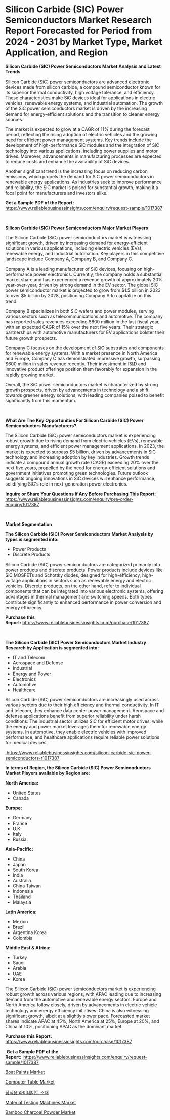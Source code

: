 <p><h1>Silicon Carbide (SIC) Power Semiconductors Market Research Report Forecasted for Period from 2024 -  2031 by Market Type, Market Application, and Region</h1></p><p><strong>Silicon Carbide (SIC) Power Semiconductors Market Analysis and Latest Trends</strong></p>
<p><p>Silicon Carbide (SiC) power semiconductors are advanced electronic devices made from silicon carbide, a compound semiconductor known for its superior thermal conductivity, high voltage tolerance, and efficiency. These characteristics make SiC devices ideal for applications in electric vehicles, renewable energy systems, and industrial automation. The growth of the SiC power semiconductors market is driven by the increasing demand for energy-efficient solutions and the transition to cleaner energy sources.</p><p>The market is expected to grow at a CAGR of 11% during the forecast period, reflecting the rising adoption of electric vehicles and the growing need for efficient power management systems. Key trends include the development of high-performance SiC modules and the integration of SiC technology into various applications, including power supplies and motor drives. Moreover, advancements in manufacturing processes are expected to reduce costs and enhance the availability of SiC devices.</p><p>Another significant trend is the increasing focus on reducing carbon emissions, which propels the demand for SiC power semiconductors in renewable energy applications. As industries seek to improve performance and reliability, the SiC market is poised for substantial growth, making it a focal point for manufacturers and investors alike.</p></p>
<p><strong>Get a Sample PDF of the Report:&nbsp;</strong> <a href="https://www.reliablebusinessinsights.com/enquiry/request-sample/1017387">https://www.reliablebusinessinsights.com/enquiry/request-sample/1017387</a></p>
<p>&nbsp;</p>
<p><strong>Silicon Carbide (SIC) Power Semiconductors Major Market Players</strong></p>
<p><p>The Silicon Carbide (SiC) power semiconductors market is witnessing significant growth, driven by increasing demand for energy-efficient solutions in various applications, including electric vehicles (EVs), renewable energy, and industrial automation. Key players in this competitive landscape include Company A, Company B, and Company C.</p><p>Company A is a leading manufacturer of SiC devices, focusing on high-performance power electronics. Currently, the company holds a substantial market share and has experienced a revenue growth of approximately 20% year-over-year, driven by strong demand in the EV sector. The global SiC power semiconductor market is projected to grow from $1.5 billion in 2023 to over $5 billion by 2028, positioning Company A to capitalize on this trend.</p><p>Company B specializes in both SiC wafers and power modules, serving various sectors such as telecommunications and automotive. The company has reported sales revenues exceeding $800 million in the last fiscal year, with an expected CAGR of 15% over the next five years. Their strategic partnerships with automotive manufacturers for EV applications bolster their future growth prospects.</p><p>Company C focuses on the development of SiC substrates and components for renewable energy systems. With a market presence in North America and Europe, Company C has demonstrated impressive growth, surpassing $600 million in sales revenue recently. Their investment in R&D and innovative product offerings position them favorably for expansion in the rapidly growing market.</p><p>Overall, the SiC power semiconductors market is characterized by strong growth prospects, driven by advancements in technology and a shift towards greener energy solutions, with leading companies poised to benefit significantly from this momentum.</p></p>
<p>&nbsp;</p>
<p><strong>What Are The Key Opportunities For Silicon Carbide (SIC) Power Semiconductors Manufacturers?</strong></p>
<p><p>The Silicon Carbide (SiC) power semiconductors market is experiencing robust growth due to rising demand from electric vehicles (EVs), renewable energy systems, and efficient power management applications. In 2023, the market is expected to surpass $5 billion, driven by advancements in SiC technology and increasing adoption by key industries. Growth trends indicate a compound annual growth rate (CAGR) exceeding 20% over the next five years, propelled by the need for energy-efficient solutions and government initiatives promoting green technologies. Future outlook suggests ongoing innovations in SiC devices will enhance performance, solidifying SiC's role in next-generation power electronics.</p></p>
<p><strong>Inquire or Share Your Questions If Any Before Purchasing This Report:</strong> <a href="https://www.reliablebusinessinsights.com/enquiry/pre-order-enquiry/1017387">https://www.reliablebusinessinsights.com/enquiry/pre-order-enquiry/1017387</a></p>
<p>&nbsp;</p>
<p><strong>Market Segmentation</strong></p>
<p><strong>The Silicon Carbide (SIC) Power Semiconductors Market Analysis by types is segmented into:</strong></p>
<p><ul><li>Power Products</li><li>Discrete Products</li></ul></p>
<p><p>Silicon Carbide (SiC) power semiconductors are categorized primarily into power products and discrete products. Power products include devices like SiC MOSFETs and Schottky diodes, designed for high-efficiency, high-voltage applications in sectors such as renewable energy and electric vehicles. Discrete products, on the other hand, refer to individual components that can be integrated into various electronic systems, offering advantages in thermal management and switching speeds. Both types contribute significantly to enhanced performance in power conversion and energy efficiency.</p></p>
<p><strong>Purchase this Report:&nbsp;</strong><a href="https://www.reliablebusinessinsights.com/purchase/1017387">https://www.reliablebusinessinsights.com/purchase/1017387</a></p>
<p>&nbsp;</p>
<p><strong>The Silicon Carbide (SIC) Power Semiconductors Market Industry Research by Application is segmented into:</strong></p>
<p><ul><li>IT and Telecom</li><li>Aerospace and Defense</li><li>Industrial</li><li>Energy and Power</li><li>Electronics</li><li>Automotive</li><li>Healthcare</li></ul></p>
<p><p>Silicon Carbide (SiC) power semiconductors are increasingly used across various sectors due to their high efficiency and thermal conductivity. In IT and telecom, they enhance data center power management. Aerospace and defense applications benefit from superior reliability under harsh conditions. The industrial sector utilizes SiC for efficient motor drives, while the energy and power market leverages them for renewable energy systems. In automotive, they enable electric vehicles with improved performance, and healthcare applications require reliable power solutions for medical devices.</p></p>
<p><a href="https://www.reliablebusinessinsights.com/silicon-carbide-sic-power-semiconductors-r1017387">&nbsp;https://www.reliablebusinessinsights.com/silicon-carbide-sic-power-semiconductors-r1017387</a></p>
<p><strong>In terms of Region, the Silicon Carbide (SIC) Power Semiconductors Market Players available by Region are:</strong></p>
<p>
    <p> <strong> North America: </strong>
        <ul>
            <li>United States</li>
            <li>Canada</li>
        </ul>
        </p> 
    <p> <strong> Europe: </strong>
        <ul>
            <li>Germany</li>
            <li>France</li>
            <li>U.K.</li>
            <li>Italy</li>
            <li>Russia</li>
        </ul>
        </p> 
    <p> <strong> Asia-Pacific: </strong>
        <ul>
            <li>China</li>
            <li>Japan</li>
            <li>South Korea</li>
            <li>India</li>
            <li>Australia</li>
            <li>China Taiwan</li>
            <li>Indonesia</li>
            <li>Thailand</li>
            <li>Malaysia</li>
        </ul>
        </p> 
    <p> <strong> Latin America: </strong>
        <ul>
            <li>Mexico</li>
            <li>Brazil</li>
            <li>Argentina Korea</li>
            <li>Colombia</li>
        </ul>
        </p> 
    <p> <strong> Middle East & Africa: </strong>
        <ul>
            <li>Turkey</li>
            <li>Saudi</li>
            <li>Arabia</li>
            <li>UAE</li>
            <li>Korea</li>
        </ul>
    </p>
    </p>
<p><p>The Silicon Carbide (SiC) power semiconductors market is experiencing robust growth across various regions, with APAC leading due to increasing demand from the automotive and renewable energy sectors. Europe and North America follow closely, driven by advancements in electric vehicle technology and energy efficiency initiatives. China is also witnessing significant growth, albeit at a slightly slower pace. Forecasted market shares indicate APAC at 45%, North America at 25%, Europe at 20%, and China at 10%, positioning APAC as the dominant market.</p></p>
<p><strong>Purchase this Report: </strong><a href="https://www.reliablebusinessinsights.com/purchase/1017387">https://www.reliablebusinessinsights.com/purchase/1017387</a></p>
<p>&nbsp;<strong>Get a Sample PDF of the Report:&nbsp;&nbsp;</strong><a href="https://www.reliablebusinessinsights.com/enquiry/request-sample/1017387">https://www.reliablebusinessinsights.com/enquiry/request-sample/1017387</a></p>
<p><strong></strong></p>
<p><p><a href="https://issuu.com/reportprime-2/docs/boat-paints-market-size-2030.pptx_9ff17e70448aad">Boat Paints Market</a></p><p><a href="https://www.linkedin.com/pulse/computer-table-market-research-report-forecast-growth-2a05e?trackingId=u5OPwYpOT0WeTqq0xU%2BJag%3D%3D">Computer Table Market</a></p><p><a href="https://medium.com/@brittanyvon20231/%EC%84%B8%EA%B3%84-decorative-laminates-materials-market-%EC%9D%80-2024%EC%97%90%EC%84%9C-2031%EB%A1%9C-%EC%97%B0%ED%8F%89%EA%B7%A0-%EC%A6%9D%EA%B0%80%EC%9C%A8%EC%9D%84-%EB%B3%B4%EC%9D%BC-%EA%B2%83%EC%9C%BC%EB%A1%9C-%EC%98%88%EC%83%81%EB%90%A9%EB%8B%88%EB%8B%A4-161d07dc6053">장식용 라미네이트 소재</a></p><p><a href="https://medium.com/@shanypaucek/the-material-testing-machines-market-has-grown-significantly-as-a-result-of-several-important-6d95dd6eeb6e">Material Testing Machines Market</a></p><p><a href="https://issuu.com/reportprime-2/docs/bamboo-charcoal-powder-market-size-_2639eeeabc1a91">Bamboo Charcoal Powder Market</a></p></p>
